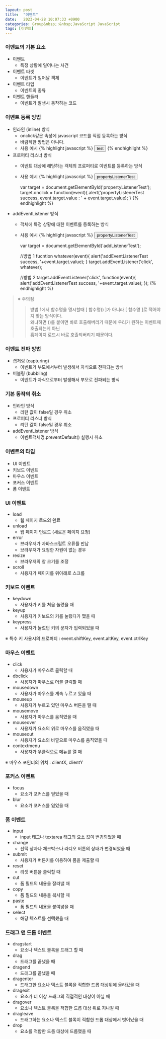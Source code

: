 ```yaml
---
layout: post
title:  "이벤트"
date:   2023-04-28 10:07:33 +0900
categories: Group&nbsp;:&nbsp;JavaScript JavaScript
tags: [이벤트]
---
```


### 이벤트의 기본 요소

- 이벤트
    - 특정 상황에 일어나는 사건
- 이벤트 타겟
    - 이벤트가 일어날 객체
- 이벤트 타입
    - 이벤트의 종류
- 이벤트 핸들러
    - 이벤트가 발생시 동작하는 코드

### 이벤트 등록 방법

- 인라인 (inline) 방식
    - onclick같은 속성에 javascript 코드를 직접 등록하는 방식
    - 바람직한 방법은 아니다.
    - 사용 예시
        {% highlight javascript %}
        <input type="button" onclick="alert('event '+this.value);" value="test" />
        {% endhighlight %}
- 프로퍼티 리스너 방식
    - 이벤트 대상에 해당하는 객체의 프로퍼티로 이벤트를 등록하는 방식
    - 사용 예시
        {% highlight javascript %}
        <input type="button" id="propertyListenerTest" value="propertyListenerTest" />

        var target = document.getElementById('propertyListenerTest');
            target.onclick = function(event){
        alert('propertyListenerTest success, event.target.value : ' + event.target.value);
        }
        {% endhighlight %}
- addEventListener 방식
    - 객체에 특정 상황에 대한 이벤트를 등록하는 방식
    - 사용 예시
        {% highlight javascript %}
        <input type="button" id="addListenerTest" value="propertyListenerTest" />

        var target = document.getElementById('addListenerTest');

        //방법 1
        fucntion whatever(event){ alert('addEventListenerTest success, '+event.target.value); }
        target.addEventListener('click', whatever);

        //방법 2
        target.addEventListener('click', function(event){
            alert('addEventListenerTest success, '+event.target.value);
        });
        {% endhighlight %}

>※ 주의점
>>방법 1에서 함수명을 명시할때 [ 함수명() ]가 아니라 [ 함수명 ]로 적어야지 맞는 방식이다.  
>>왜냐하면 ()를 붙이면 바로 호출해버리기 때문에 우리가 원하는 이벤트때 호출되는게 아닌  
>>홈페이지 로드시 바로 호출되버리기 때문이다.

### 이벤트 전파 방법

- 캡처링 (capturing)
    - 이벤트가 부모에서부터 발생해서 자식으로 전파되는 방식
- 버블링 (bubbling)
    - 이벤트가 자식으로부터 발생해서 부모로 전파되는 방식

### 기본 동작의 취소

- 인라인 방식
    - 리턴 값이 false일 경우 취소
- 프로퍼티 리스너 방식
    - 리턴 값이 false일 경우 취소
- addEventListener 방식
    - 이벤트객체명.preventDefault() 실행시 취소

### 이벤트의 타입

- UI 이벤트
- 키보드 이벤트
- 마우스 이벤트
- 포커스 이벤트
- 폼 이벤트

### UI 이벤트

- load
    - 웹 페이지 로드의 완료
- unload
    - 웹 페이지 언로드 (새로운 페이지 요청)
- error
    - 브라우저가 자바스크립트 오류를 만남
    - 브라우저가 요청한 자원이 없는 경우
- resize
    - 브라우저의 창 크기를 조정
- scroll
    - 사용자가 페이지를 위아래로 스크롤

### 키보드 이벤트

- keydown
    - 사용자가 키를 처음 눌렀을 때
- keyup
    - 사용자가 키보드의 키를 눌렀다가 땠을 때
- keypress
    - 사용자가 눌렀던 키의 문자가 입력되었을 때

※ 특수 키 사용시의 프로퍼티 : event.shiftKey, event.altKey, event.ctrlKey

### 마우스 이벤트

- click
    - 사용자가 마우스로 클릭할 때
- dbclick
    - 사용자가 마우스로 더블 클릭할 때
- mousedown
    - 사용자가 마우스를 계속 누르고 있을 때
- mouseup
    - 사용자가 누르고 있던 마우스 버튼을 땔 때
- mousemove
    - 사용자가 마우스를 움직였을 때
- mouseover
    - 사용자가 요소의 위로 마우스를 움직였을 때
- mouseout
    - 사용자가 요소의 바깥으로 마우스를 움직였을 때
- contextmenu
    - 사용자가 우클릭으로 메뉴를 열 때

※ 마우스 포인터의 위치 : clientX, clientY

### 포커스 이벤트

- focus
    - 요소가 포커스를 얻었을 때
- blur
    - 요소가 포커스를 잃었을 때

### 폼 이벤트

- input
    - input 태그나 textarea 태그의 요소 값이 변경되었을 때
- change
    - 선택 상자나 체크박스나 라디오 버튼의 상태가 변경되었을 때
- submit
    - 사용자가 버튼키를 이용하여 폼을 제출할 때
- reset
    - 리셋 버튼을 클릭할 때
- cut
    -  폼 필드의 내용을 잘라낼 때
- copy
    - 폼 필드의 내용을 복사할 때
- paste
    - 폼 필드의 내용을 붙여넣을 때
- select
    - 해당 텍스트를 선택했을 때

### 드래그 앤 드롭 이벤트

- dragstart
    - 요소나 텍스트 블록을 드래그 할 때
- drag
    - 드래그를 끝냈을 때
- dragend
    - 드래그를 끝냈을 때
- dragenter
    - 드래그한 요소나 텍스트 블록을 적합한 드롭 대상위에 올라갔을 때
- dragexit
    - 요소가 더 이상 드래그의 직접적인 대상이 아닐 때
- dragover
    - 요소나 텍스트 블록을 적합한 드롭 대상 위로 지나갈 때
- dragleave
    - 드래그하는 요소나 텍스트 블록이 적합한 드롭 대상에서 벗어났을 때
- drop
    - 요소를 적합한 드롭 대상에 드롭했을 때